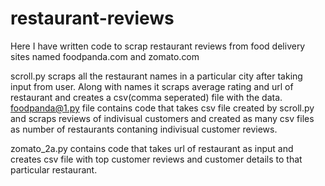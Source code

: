 # restaurant-reviews

Here I have written code to scrap restaurant reviews from food delivery sites named foodpanda.com and zomato.com

scroll.py scraps all the restaurant names in a particular city after taking input from user. Along with names it scraps average rating and url of restaurant and creates a csv(comma seperated) file with the data.
foodpanda@1.py file contains code that takes csv file created by scroll.py and scraps reviews of indivisual customers and created as many csv files as number of restaurants contaning indivisual customer reviews.

zomato_2a.py contains code that takes url of restaurant as input and creates csv file with top customer reviews and customer details to that particular restaurant.

